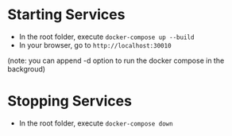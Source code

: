 # Starting Services

- In the root folder, execute `docker-compose up --build`
- In your browser, go to `http://localhost:30010`

(note: you can append -d option to run the docker compose in the backgroud)

# Stopping Services

- In the root folder, execute `docker-compose down`
